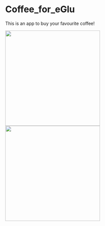 # Coffee_for_eGlu
This is an app to buy your favourite coffee!

<img src="https://user-images.githubusercontent.com/39986507/74639947-c2986b80-5194-11ea-8dff-91a991380ad8.png" width="300">   <img src="https://user-images.githubusercontent.com/39986507/74639929-bca28a80-5194-11ea-8835-c8e2b5237e54.png" width="300">



